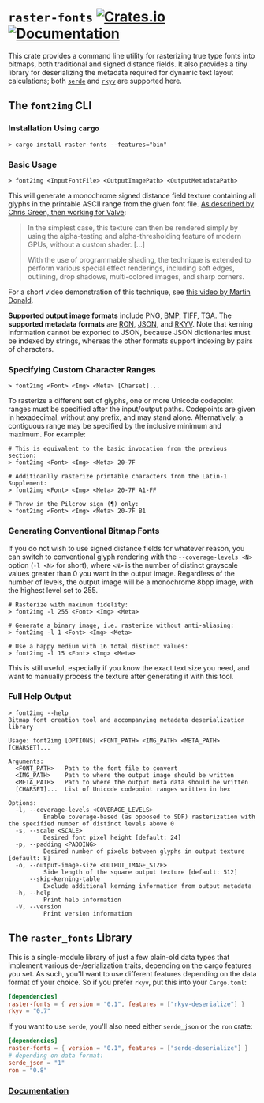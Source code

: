 # `raster-fonts` [![Crates.io][crates-img]][crates] [![Documentation][docs-img]][docs]

[crates-img]: https://img.shields.io/crates/v/raster-fonts.svg
[crates]:     https://crates.io/crates/raster-fonts
[docs-img]:   https://docs.rs/raster-fonts/badge.svg
[docs]:       https://docs.rs/raster-fonts

This crate provides a command line utility for rasterizing true type fonts into bitmaps,
both traditional and signed distance fields. It also provides a tiny library for deserializing
the metadata required for dynamic text layout calculations; both [`serde`][serde] and
[`rkyv`][rkyv] are supported here.

[serde]: https://crates.io/crates/serde
[rkyv]:  https://crates.io/crates/rkyv

## The `font2img` CLI

### Installation Using `cargo`

```
> cargo install raster-fonts --features="bin"
```

### Basic Usage

```
> font2img <InputFontFile> <OutputImagePath> <OutputMetadataPath>
```

This will generate a monochrome signed distance field texture containing all glyphs in the printable
ASCII range from the given font file. [As described by Chris Green, then working for Valve][valve-paper]:

[valve-paper]: https://steamcdn-a.akamaihd.net/apps/valve/2007/SIGGRAPH2007_AlphaTestedMagnification.pdf

> In the simplest case, this texture can then be rendered simply by using the alpha-testing and
> alpha-thresholding feature of modern GPUs, without a custom shader. [...]
> 
> With the use of programmable shading, the technique is extended to perform various special effect
> renderings, including soft edges, outlining, drop shadows, multi-colored images, and sharp corners.

For a short video demonstration of this technique, see [this video by Martin Donald][mdonald-demo].

[mdonald-demo]: https://www.youtube.com/watch?v=1b5hIMqz_wM

**Supported output image formats** include PNG, BMP, TIFF, TGA. The **supported metadata formats**
are [RON][ron], [JSON][json], and [RKYV][rkyv]. Note that kerning information cannot be exported to
JSON, because JSON dictionaries must be indexed by strings, whereas the other formats support indexing
by pairs of characters.

[ron]:  https://crates.io/crates/ron
[json]: https://crates.io/crates/serde_json
[rkyv]: https://crates.io/crates/rkyv

### Specifying Custom Character Ranges

```
> font2img <Font> <Img> <Meta> [Charset]...
```

To rasterize a different set of glyphs, one or more Unicode codepoint ranges must be specified after the
input/output paths. Codepoints are given in hexadecimal, without any prefix, and may stand alone.
Alternatively, a contiguous range may be specified by the inclusive minimum and maximum. For example:

```
# This is equivalent to the basic invocation from the previous section:
> font2img <Font> <Img> <Meta> 20-7F

# Additioanlly rasterize printable characters from the Latin-1 Supplement:
> font2img <Font> <Img> <Meta> 20-7F A1-FF

# Throw in the Pilcrow sign (¶) only:
> font2img <Font> <Img> <Meta> 20-7F B1
```

### Generating Conventional Bitmap Fonts

If you do not wish to use signed distance fields for whatever reason, you can switch to conventional
glyph rendering with the `--coverage-levels <N>` option (`-l <N>` for short), where `<N>` is the number
of distinct grayscale values greater than 0 you want in the output image. Regardless of the number of
levels, the output image will be a monochrome 8bpp image, with the highest level set to 255.

```
# Rasterize with maximum fidelity:
> font2img -l 255 <Font> <Img> <Meta>

# Generate a binary image, i.e. rasterize without anti-aliasing:
> font2img -l 1 <Font> <Img> <Meta>

# Use a happy medium with 16 total distinct values:
> font2img -l 15 <Font> <Img> <Meta>
```

This is still useful, especially if you know the exact text size you need, and want to manually process
the texture after generating it with this tool.

### Full Help Output

```
> font2img --help
Bitmap font creation tool and accompanying metadata deserialization library

Usage: font2img [OPTIONS] <FONT_PATH> <IMG_PATH> <META_PATH> [CHARSET]...

Arguments:
  <FONT_PATH>   Path to the font file to convert
  <IMG_PATH>    Path to where the output image should be written
  <META_PATH>   Path to where the output meta data should be written
  [CHARSET]...  List of Unicode codepoint ranges written in hex

Options:
  -l, --coverage-levels <COVERAGE_LEVELS>
          Enable coverage-based (as opposed to SDF) rasterization with the specified number of distinct levels above 0
  -s, --scale <SCALE>
          Desired font pixel height [default: 24]
  -p, --padding <PADDING>
          Desired number of pixels between glyphs in output texture [default: 8]
  -o, --output-image-size <OUTPUT_IMAGE_SIZE>
          Side length of the square output texture [default: 512]
      --skip-kerning-table
          Exclude additional kerning information from output metadata
  -h, --help
          Print help information
  -V, --version
          Print version information
```

## The `raster_fonts` Library

This is a single-module library of just a few plain-old data types that implement various de-/serialization
traits, depending on the cargo features you set. As such, you'll want to use different features depending on
the data format of your choice. So if you prefer `rkyv`, put this into your `Cargo.toml`:

```toml
[dependencies]
raster-fonts = { version = "0.1", features = ["rkyv-deserialize"] }
rkyv = "0.7"
```

If you want to use `serde`, you'll also need either `serde_json` or the `ron` crate:

```toml
[dependencies]
raster-fonts = { version = "0.1", features = ["serde-deserialize"] }
# depending on data format:
serde_json = "1"
ron = "0.8"
```

### [Documentation][docs]

[docs]: https://docs.rs/raster-fonts
